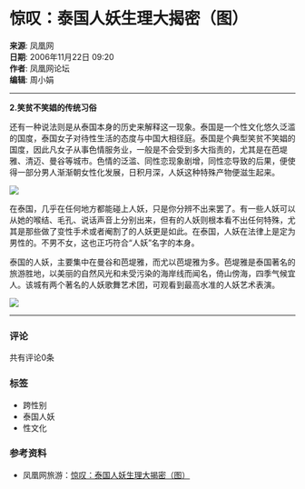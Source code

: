 # 惊叹：泰国人妖生理大揭密（图）

**来源**: 凤凰网  
**日期**: 2006年11月22日 09:20  
**作者**: 凤凰网论坛  
**编辑**: 周小娟  

---

**2.笑贫不笑娼的传统习俗**

还有一种说法则是从泰国本身的历史来解释这一现象。泰国是一个性文化悠久泛滥的国度，泰国女子对待性生活的态度与中国大相径庭。泰国是个典型笑贫不笑娼的国度，因此凡女子从事色情服务业，一般是不会受到多大指责的，尤其是在芭堤雅、清迈、曼谷等城市。色情的泛滥、同性恋现象剧增，同性恋导致的后果，便使得一部分男人渐渐朝女性化发展，日积月深，人妖这种特殊产物便滋生起来。

[![](http://img.ifeng.com/res/200611/1122_17033.jpg)](http://fashion.ifeng.com/life/culture/200611/1122_52_36637_2.shtml)

在泰国，几乎在任何地方都能碰上人妖，只是你分辨不出来罢了。有一些人妖可以从她的喉结、毛孔、说话声音上分别出来，但有的人妖则根本看不出任何特殊，尤其是那些做了变性手术或者阉割了的人妖更是如此。在泰国，人妖在法律上是定为男性的。不男不女，这也正巧符合“人妖”名字的本身。

泰国的人妖，主要集中在曼谷和芭堤雅，而尤以芭堤雅为多。芭堤雅是泰国著名的旅游胜地，以美丽的自然风光和未受污染的海岸线而闻名，倚山傍海，四季气候宜人。该城有两个著名的人妖歌舞艺术团，可观看到最高水准的人妖艺术表演。

[![](http://img.ifeng.com/res/200611/1122_17046.gif)](http://fashion.ifeng.com/life/culture/200611/1122_52_36637_2.shtml)

--- 

### 评论
共有评论0条

### 标签
- 跨性别
- 泰国人妖
- 性文化

### 参考资料
- 凤凰网旅游：[惊叹：泰国人妖生理大揭密（图）](http://fashion.ifeng.com/travel/culture/detail_2006_11/22/141587_0.shtml)